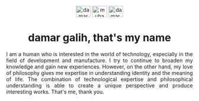 <p align="center" margin="10px">
<a href="https://www.linkedin.com/in/damar-galih-7b5a1124b" target="blank"><img align="center" src="https://raw.githubusercontent.com/rahuldkjain/github-profile-readme-generator/master/src/images/icons/Social/linked-in-alt.svg" alt="damar galih" height="30" width="40" /></a>
<a href="https://m.facebook.com/damar.galih.737001?eav=Afa9DNwI3eeZdM4SEa1m0T6kViMZzc6Ev-QMEYKxKS399U--jRaVJbhvp0rNzTTBRe8&paipv=" target="blank"><img align="center" src="https://raw.githubusercontent.com/rahuldkjain/github-profile-readme-generator/master/src/images/icons/Social/facebook.svg" alt="muhamad damar" height="30" width="40" /></a>
<a href="https://www.instagram.com/invites/contact/?i=1qn7f0ctoxn2r&utm_content=4rioy6h" target="blank"><img align="center" src="https://raw.githubusercontent.com/rahuldkjain/github-profile-readme-generator/master/src/images/icons/Social/instagram.svg" alt="damar.glh___" height="30" width="40" /></a>
</p>

<h1 align="center">damar galih, that's my name</h1>
<p align="justify">I am a human who is interested in the world of technology, especially in the field of development and manufacture. I try to continue to broaden my knowledge and gain new experiences. However, on the other hand, my love of philosophy gives me expertise in understanding identity and the meaning of life. The combination of technological expertise and philosophical understanding is able to create a unique perspective and produce interesting works. That's me, thank you.</p>
